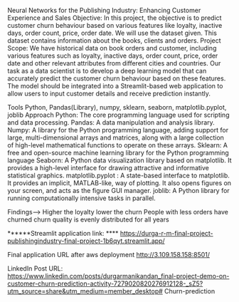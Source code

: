 Neural Networks for the Publishing Industry: Enhancing Customer Experience and Sales Objective: In this project, the objective is to predict customer churn behaviour based on various features like loyalty, inactive days, order count, price, order date. We will use the dataset given. This dataset contains information about the books, clients and orders. Project Scope: We have historical data on book orders and customer, including various features such as loyalty, inactive days, order count, price, order date and other relevant attributes from different cities and countries. Our task as a data scientist is to develop a deep learning model that can accurately predict the customer churn behaviour based on these features. The model should be integrated into a Streamlit-based web application to allow users to input customer details and receive prediction instantly.

Tools Python, Pandas(Library), numpy, sklearn, seaborn, matplotlib.pyplot, joblib Approach Python: The core programming language used for scripting and data processing. Pandas: A data manipulation and analysis library. Numpy: A library for the Python programming language, adding support for large, multi-dimensional arrays and matrices, along with a large collection of high-level mathematical functions to operate on these arrays. Sklearn: A free and open-source machine learning library for the Python programming language Seaborn: A Python data visualization library based on matplotlib. It provides a high-level interface for drawing attractive and informative statistical graphics. matplotlib.pyplot : A state-based interface to matplotlib. It provides an implicit, MATLAB-like, way of plotting. It also opens figures on your screen, and acts as the figure GUI manager. joblib: A Python library for running computationally intensive tasks in parallel.

Findings--> Higher the loyalty lower the churn People with less orders have churned churn quality is evenly distributed for all years

******Streamlit application link: **** https://durga-r-m-final-project-publishingindustry-final-project-1b6qyt.streamlit.app/

Final application URL after aws deployment http://3.109.158.158:8501/

LinkedIn Post URL: https://www.linkedin.com/posts/durgarmanikandan_final-project-demo-on-customer-churn-prediction-activity-7279020820276912128-_sZ5?utm_source=share&utm_medium=member_desktop# Churn-prediction
